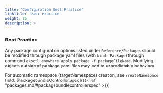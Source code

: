 ```yaml
---
title: "Configuration Best Practice"
linkTitle: "Best Practice"
weight: 15
description: >
---
```



### Best Practice
Any package configuration options listed under `Reference/Packages` should be modified through package yaml files (with `kind: Package`) through command `eksctl anywhere apply package -f packageFileName`. Modifying objects outside of package yaml files may lead to unpredictable behaviors.

For automatic namespace (targetNamespace) creation, see `createNamespace` field: [PackagebundleController.spec]({{< ref "packages.md/#packagebundlecontrollerspec" >}}) 
